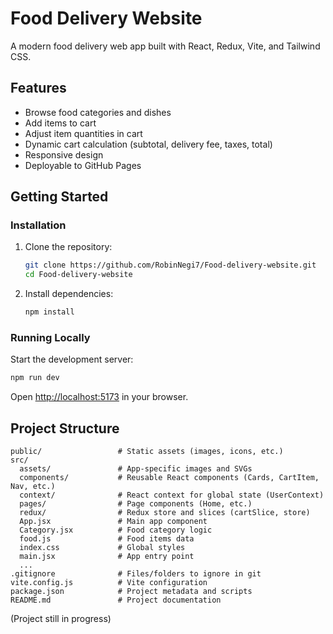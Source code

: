 
# Food Delivery Website

A modern food delivery web app built with React, Redux, Vite, and Tailwind CSS.

## Features
- Browse food categories and dishes
- Add items to cart
- Adjust item quantities in cart
- Dynamic cart calculation (subtotal, delivery fee, taxes, total)
- Responsive design
- Deployable to GitHub Pages

## Getting Started

### Installation
1. Clone the repository:
   ```sh
   git clone https://github.com/RobinNegi7/Food-delivery-website.git
   cd Food-delivery-website
   ```
2. Install dependencies:
   ```sh
   npm install
   ```

### Running Locally
Start the development server:
```sh
npm run dev
```
Open [http://localhost:5173](http://localhost:5173) in your browser.


## Project Structure
```
public/                 # Static assets (images, icons, etc.)
src/
  assets/               # App-specific images and SVGs
  components/           # Reusable React components (Cards, CartItem, Nav, etc.)
  context/              # React context for global state (UserContext)
  pages/                # Page components (Home, etc.)
  redux/                # Redux store and slices (cartSlice, store)
  App.jsx               # Main app component
  Category.jsx          # Food category logic
  food.js               # Food items data
  index.css             # Global styles
  main.jsx              # App entry point
  ...
.gitignore              # Files/folders to ignore in git
vite.config.js          # Vite configuration
package.json            # Project metadata and scripts
README.md               # Project documentation
```
(Project still in progress)